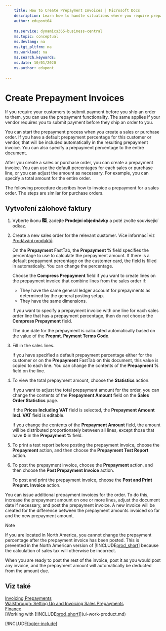 ```yaml
---
    title: How to Create Prepayment Invoices | Microsoft Docs
    description: Learn how to handle situations where you require prepayment, or your vendor does.
    author: edupont04

    ms.service: dynamics365-business-central
    ms.topic: conceptual
    ms.devlang: na
    ms.tgt_pltfrm: na
    ms.workload: na
    ms.search.keywords:
    ms.date: 10/01/2020
    ms.author: edupont

---
```

# Create Prepayment Invoices

If you require your customers to submit payment before you ship an order to them, you can use the prepayment functionality. The same applies if your vendor requires you to submit payment before they ship an order to you.

You can start the prepayment process when you create a sales or purchase order. If you have a default prepayment percentage for this customer or vendor, that will be included automatically in the resulting prepayment invoice. You can also specify a prepayment percentage to the entire document.

After you create a sales or purchase order, you can create a prepayment invoice. You can use the default percentages for each sales or purchase line, or you can adjust the amount as necessary. For example, you can specify a total amount for the entire order.

The following procedure describes how to invoice a prepayment for a sales order. The steps are similar for purchase orders.

## Vytvoření zálohové faktury

1. Vyberte ikonu ![Žárovky, která otevře funkci Řekněte mi](media/ui-search/search_small.png "Řekněte mi, co chcete dělat"), zadejte **Prodejní objednávky** a poté zvolte související odkaz.
2. Create a new sales order for the relevant customer. Více informací viz [Prodávání produktů](sales-how-sell-products.md).

   On the **Prepayment** FastTab, the **Prepayment %** field specifies the percentage to use to calculate the prepayment amount. If there is a default prepayment percentage on the customer card, the field is filled in automatically. You can change the percentage. <!--This percentage is applied to lines where the item on that line does not already specify a prepayment percentage. The prepayment percentage is only copied from the header to lines that do not copy the default prepayment percentage from the item.-->

   Choose the **Compress Prepayment** field if you want to create lines on the prepayment invoice that combine lines from the sales order if:

   - They have the same general ledger account for prepayments as determined by the general posting setup.
   - They have the same dimensions.

   If you want to specify a prepayment invoice with one line for each sales order line that has a prepayment percentage, then do not choose the **Compress Prepayment** field.

   The due date for the prepayment is calculated automatically based on the value of the **Prepmt. Payment Terms Code**.

3. Fill in the sales lines.

   If you have specified a default prepayment percentage either for the customer or on the **Prepayment** FastTab on this document, this value is copied to each line. You can change the contents of the **Prepayment %** field on the line.

4. To view the total prepayment amount, choose the **Statistics** action.

   If you want to adjust the total prepayment amount for the order, you can change the contents of the **Prepayment Amount** field on the **Sales Order Statistics** page.

   If the **Prices Including VAT** field is selected, the **Prepayment Amount Incl. VAT** field is editable.

   If you change the contents of the **Prepayment Amount** field, the amount will be distributed proportionately between all lines, except those that have **0** in the **Prepayment %** field.

5. To print a test report before posting the prepayment invoice, choose the **Prepayment** action, and then choose the **Prepayment Test Report** action.
6. To post the prepayment invoice, choose the **Prepayment** action, and then choose the **Post Prepayment Invoice** action.

   To post and print the prepayment invoice, choose the **Post and Print Prepmt. Invoice** action.

You can issue additional prepayment invoices for the order. To do this, increase the prepayment amount on one or more lines, adjust the document date if necessary, and post the prepayment invoice. A new invoice will be created for the difference between the prepayment amounts invoiced so far and the new prepayment amount.

> [!NOTE]  
> If you are located in North America, you cannot change the prepayment percentage after the prepayment invoice has been posted. This is prevented in the North American version of [!INCLUDE[prod_short](includes/prod_short.md)] because the calculation of sales tax will otherwise be incorrect.

When you are ready to post the rest of the invoice, post it as you would post any invoice, and the prepayment amount will automatically be deducted from the amount due.

## Viz také

[Invoicing Prepayments](finance-invoice-prepayments.md)  
[Walkthrough: Setting Up and Invoicing Sales Prepayments](walkthrough-setting-up-and-invoicing-sales-prepayments.md)  
[Finance](finance.md)  
[Working with [!INCLUDE[prod_short](includes/prod_short.md)]](ui-work-product.md)


[!INCLUDE[footer-include](includes/footer-banner.md)]